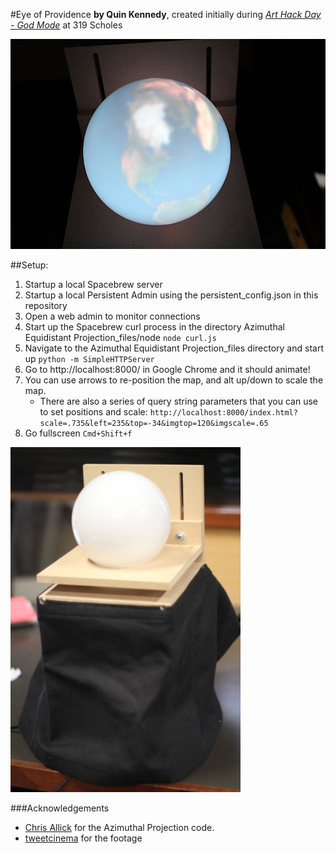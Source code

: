 #Eye of Providence
**by Quin Kennedy**, created initially during [_Art Hack Day - God Mode_](http://arthackday.net/god_mode/) at 319 Scholes

![Globe View](documentation/globe_md.jpg)

##Setup:
1. Startup a local Spacebrew server
2. Startup a local Persistent Admin using the persistent_config.json in this repository
3. Open a web admin to monitor connections
4. Start up the Spacebrew curl process in the directory Azimuthal Equidistant Projection_files/node `node curl.js`
5. Navigate to the Azimuthal Equidistant Projection_files directory and start up `python -m SimpleHTTPServer`
6. Go to http://localhost:8000/ in Google Chrome and it should animate!
7. You can use arrows to re-position the map, and alt up/down to scale the map.
    * There are also a series of query string parameters that you can use to set positions and scale:
    `http://localhost:8000/index.html?scale=.735&left=235&top=-34&imgtop=120&imgscale=.65`
8. Go fullscreen `Cmd+Shift+f`

![Setup View](documentation/setup_sm.jpg)

###Acknowledgements
* [Chris Allick](https://github.com/chrisallick) for the Azimuthal Projection code.
* [tweetcinema](http://www.tweetcinema.com/watchme/) for the footage

